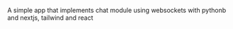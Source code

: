 A simple app that implements chat module using websockets with pythonb and nextjs, tailwind and react
